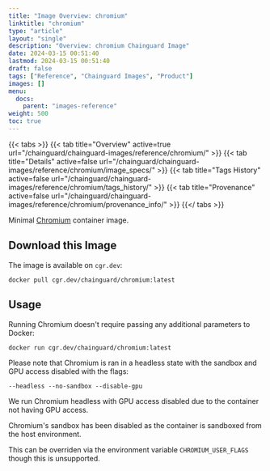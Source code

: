 ```yaml
---
title: "Image Overview: chromium"
linktitle: "chromium"
type: "article"
layout: "single"
description: "Overview: chromium Chainguard Image"
date: 2024-03-15 00:51:40
lastmod: 2024-03-15 00:51:40
draft: false
tags: ["Reference", "Chainguard Images", "Product"]
images: []
menu: 
  docs: 
    parent: "images-reference"
weight: 500
toc: true
---
```


{{< tabs >}}
{{< tab title="Overview" active=true url="/chainguard/chainguard-images/reference/chromium/" >}}
{{< tab title="Details" active=false url="/chainguard/chainguard-images/reference/chromium/image_specs/" >}}
{{< tab title="Tags History" active=false url="/chainguard/chainguard-images/reference/chromium/tags_history/" >}}
{{< tab title="Provenance" active=false url="/chainguard/chainguard-images/reference/chromium/provenance_info/" >}}
{{</ tabs >}}



<!--overview:start-->
Minimal [Chromium](https://chromium.googlesource.com/chromium/src/) container image.
<!--overview:end-->

<!--getting:start-->
## Download this Image
The image is available on `cgr.dev`:

```
docker pull cgr.dev/chainguard/chromium:latest
```
<!--getting:end-->

<!--body:start-->
## Usage

Running Chromium doesn't require passing any additional parameters to Docker:

```bash
docker run cgr.dev/chainguard/chromium:latest
```

Please note that Chromium is ran in a headless state with the sandbox and GPU access disabled with the flags:

```
--headless --no-sandbox --disable-gpu
```

We run Chromium headless with GPU access disabled due to the container not having GPU access.

Chromium's sandbox has been disabled as the container is sandboxed from the host environment.

This can be overriden via the environment variable `CHROMIUM_USER_FLAGS` though this is unsupported.

<!--body:end-->

